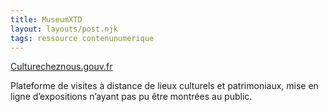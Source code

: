 ```yaml
---
title: MuseumXTD
layout: layouts/post.njk
tags: ressource contenunumerique
---
```


[Culturecheznous.gouv.fr](https://lesenjeux.univ-grenoble-alpes.fr/2019/supplement-a/01-les-politiques-culturelles-numeriques-repenser-la-place-des-nouvelles-technologies-dans-le-patrimoine/)

Plateforme de visites à distance de lieux culturels et patrimoniaux, mise en ligne d’expositions n’ayant pas pu être montrées au public. 